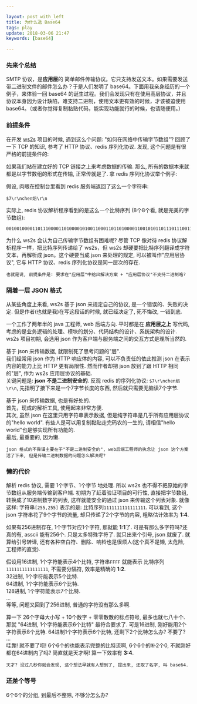 ```yaml
---

layout: post_with_left
title: 为什么选 Base64
tags: play
update: 2018-03-06 21:47
keywords: [base64]

---
```


### 先来个总结

SMTP 协议，是**应用层**的 简单邮件传输协议。它只支持发送文本。如果需要发送带二进制文件的邮件怎么办？于是人们发明了 base64。下面用我亲身经历的一个例子，来体验一回 base64 的诞生过程。我们会发现只有在使用高层协议，并且协议本身因为设计缺陷，难支持二进制，使用文本更有效的时候，才该被迫使用 base64。（或者你觉得复制黏贴代码，能实现功能就行的时候，也请随便用。）


### 前提条件
在开发 [ws2s](https://github.com/playay/ws2s) 项目的时候, 遇到这么个问题: "如何在网络中传输字节数组"? 回顾了一下 TCP 的知识, 参考了 HTTP 协议、redis 序列化协议. 发现, 这个问题是有很严格的前提条件的:     

如果我们站在建立好的 TCP 链接之上来考虑数据的传输. 那么, 所有的数据本来就都是以字节数组的形式在传输, 正常传就是了. 拿 redis 序列化协议举个例子:     

假设, 肉眼在控制台里看到 redis 服务端返回了这么一个字符串:    
```
$7\r\nchen焰\r\n
```
实际上, redis 协议解析程序看到的是这么一个比特序列 (8个8个看, 就是完美的字节数组):     
```
00100100001101110000110100001010011000110110100001100101011011101110011110000100101100000000110100001010
```

为什么 ws2s 会认为自己传输字节数组有困难呢? 尽管 TCP 像对待 redis 协议解析程序一样，把比特序列传递给了 ws2s，但 ws2s 却硬要把比特序列翻译成字符文本，再解析成 json。这个硬要当成 json 来处理的规定, 可以被叫作"应用层协议", 它与 HTTP 协议、redis 序列化协议是同一层次的存在. 

```
也就是说, 前提条件是: 要求在"应用层"中给出解决方案 + "应用层协议"不支持二进制咯?
```

### 隔着一层 JSON 格式
从某些角度上来看, ws2s 基于 json 来规定自己的协议, 是一个错误的、失败的决定. 但是作者(也就是我)在写这段话的时候, 就已经决定了, 死不悔改, 一错到底.   

一个工作了两年半的 java 工程师, web 后端方向. 平时都是在 **应用层之上** 写代码, 考虑的是业务逻辑的处理、模块的划分、代码结构的设计、系统架构的设计. ws2s 项目初期, 会选用 json 作为客户端与服务端之间的交互方式是理所当然的.     

基于 json 来传输数据, 就限制死了思考问题的"层".     
我们经常用 json 作为 HTTP 响应体的内容, 可以不负责任的依此推测 json 在表示内容的能力上比 HTTP 更有局限性. 然而作者却把 json 放到了跟 HTTP 相同的"层", 作为 ws2s 应用层协议的基础.     
关键问题是: **json 不是二进制安全的**. 反观 redis 的序列化协议: `$7\r\nchen焰\r\n`, 先指明了接下来是一个7字节长度的东西, 然后就只需要无脑读7个字节.     

基于 json 来传输数据, 也是有好处的.     
首先，现成的解析工具, 使用起来非常方便.     
其次, 虽然 json 在这里只用字符串表示数据, 但是纯字符串是几乎所有应用层协议的"hello world". 有些人是可以用复制黏贴走完码农的一生的, 请相信"hello world"也是够实现所有功能的.    
最后, 最重要的, 因为懒. 

```
json 格式的不靠谱主要在于"不是二进制安全的", web后端工程师的执念让 json 这个方案活了下来, 但是传输二进制数据的问题怎么解决呢?
```

### 懒的代价

解析 redis 协议, 需要 1个字节、1个字节 地处理. 所以 ws2s 也不得不把原始的字节数组从服务端传输到客户端. 初期为了赶着验证项目的可行性, 直接把字节数组, 转换成了10进制数字的列表, 这样就能安全的通过 json 来传输这个列表对象. 就像这样: 字符串`[255,255]` 表示的是: 比特序列`1111111111111111`. 可以看到, 这个 json 字符串花了9个字节的流量, 却只传递了2个字节的内容, 粗略估计效率为 **1:4**.     

如果有256进制存在, 1个字节对应1个字符, 那就能 **1:1**了. 可是有那么多字符吗?还真的有, asscii 能有256个. 只是太多特殊字符了. 就只出来个引号, json 就废了. 就算给引号转译, 还有各种空白符、删除、响铃也是很烦人(这个真不是懒, 太危险, 工程师的直觉).   

假设用16进制, 1个字符能表示4个比特, 字符串`FFFF` 就能表示 比特序列`1111111111111111`, 不需要分隔符, 效率是精确的 **1:2**.     
32进制, 1个字符能表示5个比特.    
64进制, 1个字符能表示6个比特.    
128进制, 1个字符能表示7个比特.    
...    
等等, 问题又回到了256进制, 普通的字符没有那么多啊.     

算一下 26个字母大小写 + 10个数字 + 零零散散的标点符号, 最多也就七八十个. 那就 "64进制, 1个字符能表示6个比特" 最符合要求了. 可是16进制, 刚好能用2个字符表示8个比特. 64进制1个字符表示6个比特, 还剩下2个比特怎么办? 不要了?    
...   
哇靠! 就不要了呗! 6个6个的也能表示完整的比特流啊, 6个6个的补2个0, 不就刚好都在64进制内了吗? 简直就是天才啊! 算一下效率有 **3:4**.

```
天才? 没过几秒你就会发现, 这个想法早就有人想到了, 提出来, 还取了名字, 叫 base64.
```

### 还差个等号
6个6个的分组, 到最后不整除, 不够分怎么办? 



